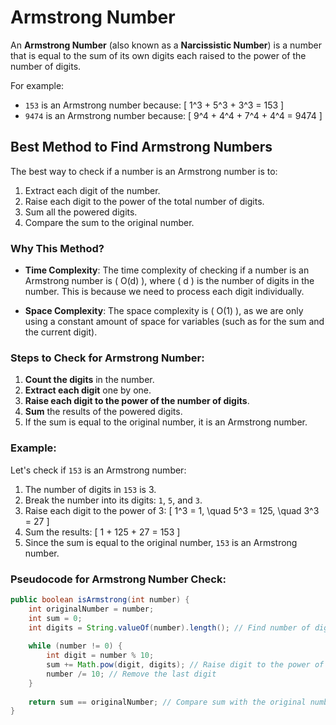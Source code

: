 # Armstrong Number

An **Armstrong Number** (also known as a **Narcissistic Number**) is a number that is equal to the sum of its own digits each raised to the power of the number of digits.

For example:
- `153` is an Armstrong number because:
  \[
  1^3 + 5^3 + 3^3 = 153
  \]
- `9474` is an Armstrong number because:
  \[
  9^4 + 4^4 + 7^4 + 4^4 = 9474
  \]

## Best Method to Find Armstrong Numbers

The best way to check if a number is an Armstrong number is to:
1. Extract each digit of the number.
2. Raise each digit to the power of the total number of digits.
3. Sum all the powered digits.
4. Compare the sum to the original number.

### Why This Method?

- **Time Complexity**: The time complexity of checking if a number is an Armstrong number is \( O(d) \), where \( d \) is the number of digits in the number. This is because we need to process each digit individually.
  
- **Space Complexity**: The space complexity is \( O(1) \), as we are only using a constant amount of space for variables (such as for the sum and the current digit).

### Steps to Check for Armstrong Number:

1. **Count the digits** in the number.
2. **Extract each digit** one by one.
3. **Raise each digit to the power of the number of digits**.
4. **Sum** the results of the powered digits.
5. If the sum is equal to the original number, it is an Armstrong number.

### Example:

Let's check if `153` is an Armstrong number:

1. The number of digits in `153` is 3.
2. Break the number into its digits: `1`, `5`, and `3`.
3. Raise each digit to the power of 3:
   \[
   1^3 = 1, \quad 5^3 = 125, \quad 3^3 = 27
   \]
4. Sum the results: 
   \[
   1 + 125 + 27 = 153
   \]
5. Since the sum is equal to the original number, `153` is an Armstrong number.

### Pseudocode for Armstrong Number Check:

```java
public boolean isArmstrong(int number) {
    int originalNumber = number;
    int sum = 0;
    int digits = String.valueOf(number).length(); // Find number of digits
    
    while (number != 0) {
        int digit = number % 10;
        sum += Math.pow(digit, digits); // Raise digit to the power of the number of digits
        number /= 10; // Remove the last digit
    }
    
    return sum == originalNumber; // Compare sum with the original number
}
